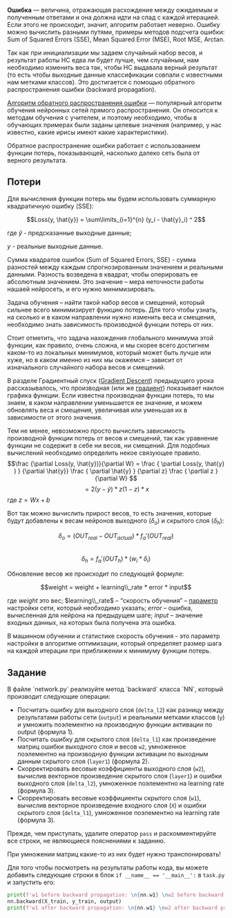 **Ошибка** — величина, отражающая расхождение между ожидаемым и полученным ответами и она должна идти на спад с каждой итерацией. 
Если этого не происходит, значит, алгоритм работает неверно. Ошибку можно вычислить разными путями, примеры методов подсчета ошибки: 
Sum of Squared Errors (SSE), Mean Squared Error (MSE), Root MSE, Arctan. 

Так как при инициализации мы задаем случайный набор весов, и результат работы НС едва ли будет лучше, чем случайным, нам 
необходимо изменить веса так, чтобы  НС выдавала верный результат (то есть чтобы выходные данные классификации совпали с известными нам 
метками классов). Это достигается с помощью обратного распространения ошибки (backward propagation).

<a href="https://ru.wikipedia.org/wiki/%D0%9C%D0%B5%D1%82%D0%BE%D0%B4_%D0%BE%D0%B1%D1%80%D0%B0%D1%82%D0%BD%D0%BE%D0%B3%D0%BE_%D1%80%D0%B0%D1%81%D0%BF%D1%80%D0%BE%D1%81%D1%82%D1%80%D0%B0%D0%BD%D0%B5%D0%BD%D0%B8%D1%8F_%D0%BE%D1%88%D0%B8%D0%B1%D0%BA%D0%B8#:~:text=%D0%9C%D0%B5%D1%82%D0%BE%D0%B4%20%D0%BE%D0%B1%D1%80%D0%B0%D1%82%D0%BD%D0%BE%D0%B3%D0%BE%20%D1%80%D0%B0%D1%81%D0%BF%D1%80%D0%BE%D1%81%D1%82%D1%80%D0%B0%D0%BD%D0%B5%D0%BD%D0%B8%D1%8F%20%D0%BE%D1%88%D0%B8%D0%B1%D0%BA%D0%B8%20(%D0%B0%D0%BD%D0%B3%D0%BB,%D0%B1%D1%8B%D0%BB%20%D0%BE%D0%BF%D0%B8%D1%81%D0%B0%D0%BD%20%D0%B2%201974%20%D0%B3.">Алгоритм обратного распространения ошибки</a> — 
популярный алгоритм обучения нейронных сетей прямого распространения. Он относится к методам обучения с учителем, и поэтому необходимо, 
чтобы в обучающих примерах были заданы целевые значения (например, у нас известно, какие ирисы имеют какие характеристики).

Обратное распространение ошибки работает с использованием функции потерь, показывающей, насколько далеко сеть была от верного результата.

<h2>Потери</h2>

Для вычисления функции потерь мы будем использовать суммарную квадратичную ошибку (SSE):

$$Loss(y, \hat{y}) = \sum\limits_{i=1}^{n} (y_i - \hat{y}_i) ^ 2$$

где $\hat{y}$ - предсказанные выходные данные;

$y$ - реальные выходные данные.

Сумма квадратов ошибок (Sum of Squared Errors, SSE) - сумма разностей между каждым спрогнозированным значением и реальными данными. 
Разность возведена в квадрат, чтобы оперировать ее абсолютным значением. Это значение – мера неточности работы нашаей нейросеть, и его нужно минимизировать.

Задача обучения – найти такой набор весов и смещений, который сильнее всего минимизирует функцию потерь. Для того чтобы узнать, на сколько и в 
каком направлении нужно изменить веса и смещения, необходимо знать зависимость производной функции потерь от них.

<div class="hint">Стоит отметить, что задача нахождения глобального минимума этой функции, как правило, очень сложна, и мы 
скорее всего достигнем каком-то из локальных минимумов, который может быть лучше или хуже, но в каком именно из них мы окажемся – 
зависит от изначального случайного набора весов и смещений.</div>

В разделе Градиентный спуск (<a href="https://en.wikipedia.org/wiki/Gradient_descent#:~:text=Gradient%20descent%20is%20a%20first,the%20direction%20of%20steepest%20descent.">Gradient Descent</a>) 
предыдущего урока рассказывалось, что производная (или же <a href="https://ru.wikipedia.org/wiki/%D0%93%D1%80%D0%B0%D0%B4%D0%B8%D0%B5%D0%BD%D1%82">градиент</a>) показывает наклон 
графика функции. Если известна производная функции потерь, то мы знаем, в каком направлении уменьшается ее значение, и можем обновлять веса 
и смещения, увеличивая или уменьшая их в зависимости от этого значения.

Тем не менее, невозможно просто вычислить зависимость производной функции потерь от весов и смещений, так как уравнение функции не содержит в себе 
ни весов, ни смещений. Для подобных вычислений необходимо определить некое связующее правило.
$$\frac {\partial Loss(y, \hat{y})}{\partial W} = \frac { \partial Loss(y, \hat{y} ) } {\partial \hat{y}} \frac { \partial \hat{y} } {\partial z} \frac { \partial z } {\partial W} $$
$$= 2 (y - \hat{y} ) * z (1- z) * x$$
где $z = Wx + b$

Вот так можно вычислить прирост весов, то есть значения, которые будут добавлены к весам нейронов выходного ($\delta_{o}$) и скрытого слоя ($\delta_{h}$):


$$\delta_o=(OUT_{real} - OUT_{actual}) * f_a'(OUT_{real})$$   
$$\delta_h=f_a'(OUT_h) * (w_i * \delta_i)$$

Обновление весов же происходит по следующей формуле:

$$weight = weight + learning\\_rate * error * input$$

где $weight$ это вес; $learning\\_rate$ – “скорость обучения” – <a href="https://en.wikipedia.org/wiki/Learning_rate">параметр</a> настройки сети, который необходимо указать; $error$ – ошибка, 
вычисленная для нейрона на предыдущем шаге; $input$ – значение входных данных, на которых была получена эта ошибка.  

<div class="hint">В машинном обучении и статистике скорость обучения - это параметр настройки в алгоритме оптимизации, 
который определяет размер шага на каждой итерации при приближении к минимуму функции потерь.</div>


<h2>Задание</h2>
В файле `network.py` реализуйте метод `backward` класса `NN`, который производит следующие операции:

<ul>
<li>Посчитать ошибку для выходного слоя (<code>delta_l2</code>) как разницу между результатами работы сети (<code>output</code>) и реальными метками классов (<code>y</code>) и умножить поэлементно на производную функции активации по output (формула 1).</li>
<li>Посчитать ошибку для скрытого слоя (<code>delta_l1</code>) как произведение матриц ошибки выходного слоя и весов <code>w2</code>, умноженное поэлементно на производную функции активации по выходным данным скрытого слоя (<code>layer1</code>) (формула 2).</li>
<li>Скорректировать весовые коэффициенты выходного слоя (<code>w2</code>), вычислив векторное произведение скрытого слоя (<code>layer1</code>) и ошибки выходного слоя (<code>delta_l2</code>), умноженное поэлементно на learning rate (формула 3).</li>
<li>Скорректировать весовые коэффициенты скрытого слоя (<code>w1</code>), вычислив векторное произведение входного слоя (<code>X</code>) и ошибки скрытого слоя (<code>delta_l1</code>), умноженное поэлементно на learning rate (формула 3).</li>
</ul>

Прежде, чем приступать, удалите оператор `pass` и раскомментируйте все строки, не являющиеся пояснениями к заданию.

<div class="hint">При умножении матриц какие-то из них будет нужно транспонировать!</div>


Для того чтобы посмотреть на результаты работы кода, вы можете добавить следующие строки в блок `if __name__ == '__main__':` в `task.py` и запустить его:

```python
print(f'w1 before backward propagation: \n{nn.w1} \nw2 before backward propagation:\n{nn.w2}')
nn.backward(X_train, y_train, output)
print(f'w1 after backward propagation: \n{nn.w1} \nw2 after backward propagation:\n{nn.w2}')
```
